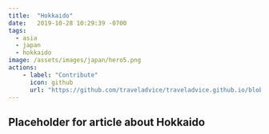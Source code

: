 ```yaml
---
title:  "Hokkaido"
date:   2019-10-28 10:29:39 -0700
tags: 
  - asia 
  - japan
  - hokkaido
image: /assets/images/japan/hero5.png
actions:
    - label: "Contribute"
      icon: github
      url: "https://github.com/traveladvice/traveladvice.github.io/blob/master/_posts/2019-11-25-hokkaido.markdown"
---
```



## Placeholder for article about Hokkaido

[Tokyo]: /tokyo/
[Kyoto]: /kyoto/
[Japan]: /japan/
[Shinkansen]: https://en.wikipedia.org/wiki/Shinkansen